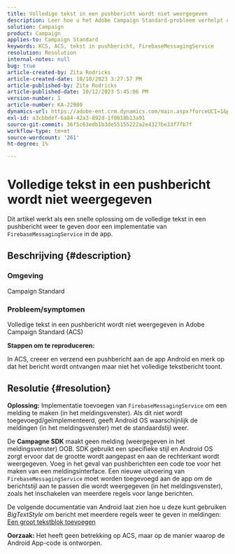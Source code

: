 ```yaml
---
title: Volledige tekst in een pushbericht wordt niet weergegeven
description: Leer hoe u het Adobe Campaign Standard-probleem verhelpt om volledige tekst weer te geven in een pushbericht. Voeg een implementatie van FirebaseMessagingService toe in uw app.
solution: Campaign
product: Campaign
applies-to: Campaign Standard
keywords: KCS, ACS, tekst in pushbericht, FirebaseMessagingService
resolution: Resolution
internal-notes: null
bug: true
article-created-by: Zita Rodricks
article-created-date: 10/10/2023 3:27:57 PM
article-published-by: Zita Rodricks
article-published-date: 10/12/2023 5:45:06 PM
version-number: 1
article-number: KA-22980
dynamics-url: https://adobe-ent.crm.dynamics.com/main.aspx?forceUCI=1&pagetype=entityrecord&etn=knowledgearticle&id=4c315395-8167-ee11-9ae7-6045bd006b25
exl-id: a3cbbdef-6a84-42a3-892d-1f0818b13a91
source-git-commit: 36f5c63edb1b3de55155222a2e4327be33f7fb7f
workflow-type: tm+mt
source-wordcount: '261'
ht-degree: 1%

---
```


# Volledige tekst in een pushbericht wordt niet weergegeven


Dit artikel werkt als een snelle oplossing om de volledige tekst in een pushbericht weer te geven door een implementatie van `FirebaseMessagingService` in de app.

## Beschrijving {#description}


### <b>Omgeving</b>

Campaign Standard



### <b>Probleem/symptomen</b>

Volledige tekst in een pushbericht wordt niet weergegeven in Adobe Campaign Standard (ACS)



<b>Stappen om te reproduceren:</b>

In ACS, creeer en verzend een pushbericht aan de app Android en merk op dat het bericht wordt ontvangen maar niet het volledige tekstbericht toont.


## Resolutie {#resolution}

<b>Oplossing:</b>
Implementatie toevoegen van `FirebaseMessagingService` om een melding te maken (in het meldingsvenster). Als dit niet wordt toegevoegd/geïmplementeerd, geeft Android OS waarschijnlijk de meldingen (in het meldingsvenster) met de standaardstijl weer.

De <b>Campagne SDK</b> maakt geen melding (weergegeven in het meldingsvenster) OOB. SDK gebruikt een specifieke stijl en Android OS zorgt ervoor dat de grootte wordt aangepast en aan de rechterkant wordt weergegeven. Voeg in het geval van pushberichten een code toe voor het maken van een meldingsinterface. Een nieuwe uitvoering van `FirebaseMessagingService` moet worden toegevoegd aan de app om de berichtstijl aan te passen die wordt weergegeven (in het meldingsvenster), zoals het inschakelen van meerdere regels voor lange berichten.



De volgende documentatie van Android laat zien hoe u deze kunt gebruiken *BigTextStyle* om bericht met meerdere regels weer te geven in meldingen:
[Een groot tekstblok toevoegen](https://developer.android.com/develop/ui/views/notifications/expanded#large-style)


<b>Oorzaak:</b>
Het heeft geen betrekking op ACS, maar op de manier waarop de Android App-code is ontworpen.
